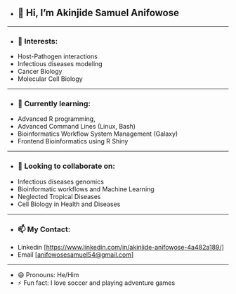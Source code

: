 - ## **👋 Hi, I’m Akinjide Samuel Anifowose**
---
- ### **👀 Interests:**
- Host-Pathogen interactions
- Infectious diseases modeling
- Cancer Biology
- Molecular Cell Biology
---
- ### **🌱 Currently learning:**
- Advanced R programming,
- Advanced Command Lines (Linux, Bash)
- Bioinformatics Workflow System Management (Galaxy)
- Frontend Bioinformatics using R Shiny
---
- ### **💞️ Looking to collaborate on:**
- Infectious diseases genomics
- Bioinformatic workflows and Machine Learning
- Neglected Tropical Diseases
- Cell Biology in Health and Diseases
--- 
- ### **📫 My Contact:**
- Linkedin [https://www.linkedin.com/in/akinjide-anifowose-4a482a189/]
- Email [anifowosesamuel54@gmail.com]
--- 
- 😄 Pronouns: He/Him
- ⚡ Fun fact: I love soccer and playing adventure games

<!---
Anifowak/Anifowak is a ✨ special ✨ repository because its `README.md` (this file) appears on your GitHub profile.
You can click the Preview link to take a look at your changes.
--->
